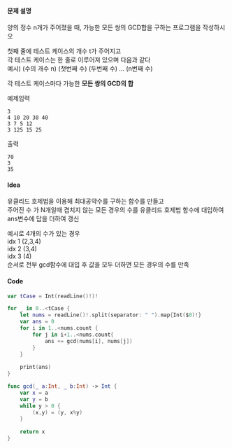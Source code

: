 #### 문제 설명
양의 정수 n개가 주어졌을 때, 가능한 모든 쌍의 GCD합을 구하는 프로그램을 작성하시오

첫째 줄에 테스트 케이스의 개수 t가 주어지고  
각 테스트 케이스는 한 줄로 이루어져 있으며
다음과 같다  
예시) (수의 개수 n) (첫번째 수) (두번째 수) ... (n번째 수)

각 테스트 케이스마다 가능한 **모든 쌍의 GCD의 합**

예제입력
```예제입력
3
4 10 20 30 40
3 7 5 12
3 125 15 25
```

출력
```
70
3
35
```

#### Idea
유클리드 호제법을 이용해 최대공약수를 구하는 함수를 만들고  
주어진 수 가 N개일때 겹치지 않는 모든 경우의 수를 유클리드 호제법 함수에 대입하여  
ans변수에 답을 더하여 갱신  

예시로 4개의 수가 있는 경우  
idx 1 (2,3,4)  
idx 2 (3,4)  
idx 3 (4)  
순서로 전부 gcd함수에 대입 후 값을 모두 더하면 모든 경우의 수를 만족  

#### Code
```swift
var tCase = Int(readLine()!)!

for _ in 0..<tCase {
    let nums = readLine()!.split(separator: " ").map{Int($0)!}
    var ans = 0
    for i in 1..<nums.count {
        for j in i+1..<nums.count{
            ans += gcd(nums[i], nums[j])
        }
    }
    
    print(ans)
}

func gcd(_ a:Int, _ b:Int) -> Int {
    var x = a
    var y = b
    while y > 0 {
        (x,y) = (y, x%y)
    }
    
    return x
}
```
